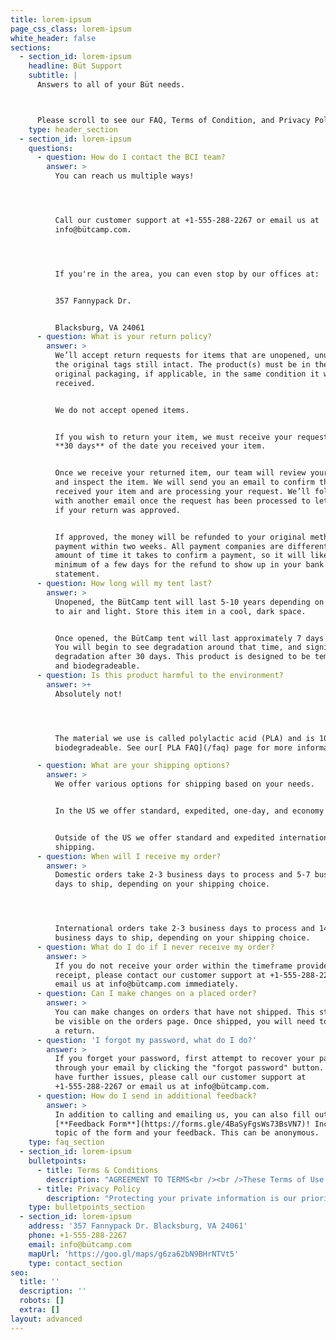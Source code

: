 ```yaml
---
title: lorem-ipsum
page_css_class: lorem-ipsum
white_header: false
sections:
  - section_id: lorem-ipsum
    headline: Büt Support
    subtitle: |
      Answers to all of your Büt needs.



      Please scroll to see our FAQ, Terms of Condition, and Privacy Policy.
    type: header_section
  - section_id: lorem-ipsum
    questions:
      - question: How do I contact the BCI team?
        answer: >
          You can reach us multiple ways!




          Call our customer support at +1-555-288-2267 or email us at
          info@bütcamp.com.




          If you're in the area, you can even stop by our offices at:


          357 Fannypack Dr. 


          Blacksburg, VA 24061
      - question: What is your return policy?
        answer: >
          We’ll accept return requests for items that are unopened, unused, with
          the original tags still intact. The product(s) must be in their
          original packaging, if applicable, in the same condition it was
          received.


          We do not accept opened items.


          If you wish to return your item, we must receive your request within
          **30 days** of the date you received your item.


          Once we receive your returned item, our team will review your request
          and inspect the item. We will send you an email to confirm that we’ve
          received your item and are processing your request. We’ll follow up
          with another email once the request has been processed to let you know
          if your return was approved.


          If approved, the money will be refunded to your original method of
          payment within two weeks. All payment companies are different in the
          amount of time it takes to confirm a payment, so it will likely take a
          minimum of a few days for the refund to show up in your bank
          statement.
      - question: How long will my tent last?
        answer: >
          Unopened, the BütCamp tent will last 5-10 years depending on exposure
          to air and light. Store this item in a cool, dark space.


          Once opened, the BütCamp tent will last approximately 7 days or less.
          You will begin to see degradation around that time, and significant
          degradation after 30 days. This product is designed to be temporary
          and biodegradeable. 
      - question: Is this product harmful to the environment?
        answer: >+
          Absolutely not!




          The material we use is called polylactic acid (PLA) and is 100%
          biodegradeable. See our[ PLA FAQ](/faq) page for more information!

      - question: What are your shipping options?
        answer: >
          We offer various options for shipping based on your needs.


          In the US we offer standard, expedited, one-day, and economy shipping.


          Outside of the US we offer standard and expedited international
          shipping.
      - question: When will I receive my order?
        answer: >
          Domestic orders take 2-3 business days to process and 5-7 business
          days to ship, depending on your shipping choice.




          International orders take 2-3 business days to process and 14-21
          business days to ship, depending on your shipping choice.
      - question: What do I do if I never receive my order?
        answer: >
          If you do not receive your order within the timeframe provided in your
          receipt, please contact our customer support at +1-555-288-2267 or
          email us at info@bütcamp.com immediately.
      - question: Can I make changes on a placed order?
        answer: >
          You can make changes on orders that have not shipped. This status will
          be visible on the orders page. Once shipped, you will need to request
          a return.
      - question: 'I forgot my password, what do I do?'
        answer: >
          If you forget your password, first attempt to recover your password
          through your email by clicking the "forgot password" button. If you
          have further issues, please call our customer support at
          +1-555-288-2267 or email us at info@bütcamp.com.
      - question: How do I send in additional feedback?
        answer: >
          In addition to calling and emailing us, you can also fill out our
          [**Feedback Form**](https://forms.gle/4BaSyFgsWs73BsVN7)! Include the
          topic of the form and your feedback. This can be anonymous.
    type: faq_section
  - section_id: lorem-ipsum
    bulletpoints:
      - title: Terms & Conditions
        description: "AGREEMENT TO TERMS<br /><br />These Terms of Use constitute a legally binding agreement made between you, whether personally or on behalf of an entity (“you”) and Büt Camp, Inc., doing business as BCI (\"BCI\", “we”, “us”, or “our”), concerning your access to and use of the https://xn--btcamp-3ya.com/ website as well as any other media form, media channel, mobile website or mobile application related, linked, or otherwise connected thereto (collectively, the “Site”). We are registered in Virginia, United States and have our registered office at 357 Fannypack Dr., Blacksburg, VA 24061. You agree that by accessing the Site, you have read, understood, and agreed to be bound by all of these Terms of Use. IF YOU DO NOT AGREE WITH ALL OF THESE TERMS OF USE, THEN YOU ARE EXPRESSLY PROHIBITED FROM\n\n\_ \_ \_ \_ USING THE SITE AND YOU MUST DISCONTINUE USE IMMEDIATELY.<br /><br />Supplemental terms and conditions or documents that may be posted on the Site from time to time are hereby expressly incorporated herein by reference. We\n\n\_ \_ \_ \_ reserve the right, in our sole discretion, to make changes or modifications to these Terms of Use from time to time. We will alert you about any changes by\n\n\_ \_ \_ \_ updating the “Last updated” date of these Terms of Use, and you waive any right to receive specific notice of each such change. Please ensure that you\n\n\_ \_ \_ \_ check the applicable Terms every time you use our Site so that you understand which Terms apply. You will be subject to, and will be deemed to have been\n\n\_ \_ \_ \_ made aware of and to have accepted, the changes in any revised Terms of Use by your continued use of the Site after the date such revised Terms of Use are\n\n\_ \_ \_ \_ posted.The information provided on the Site is not intended for distribution to or use by any person or entity in any jurisdiction or country where such\n\n\_ \_ \_ \_ distribution or use would be contrary to law or regulation or which would subject us to any registration requirement within such jurisdiction or country. Accordingly, those persons who choose to access the Site from other locations do so on their own initiative and are solely responsible for compliance with local laws, if and to the extent local laws are applicable.BCI has B Corporation, International Organizations of Standards. (2020). 5912:2020 Camping tents — Requirements and test methods (ISO Standard No. 72895)., ASTM Standard D6400 - 19, “Standard Specification for Labeling of Plastics Designed to be Aerobically Composted in Municipal or Industrial Facilities.\" and GDPR certification.\\<br />\\<br />\n\n\_ \_ \_ \_ The Site is intended for users who are at least 18 years old. Persons under the age of 18 are not permitted to use or register for the Site.\\<br />\\<br />\n\n2.\_INTELLECTUAL PROPERTY RIGHTS\\<br />\\<br />\n\nUnless otherwise indicated, the Site is our proprietary property and all source code, databases, functionality, software, website designs, audio, video, text, photographs, and graphics on the Site (collectively, the “Content”) and the trademarks, service marks, and logos contained therein (the “Marks”) are owned or controlled by us or licensed to us, and are protected by copyright and trademark laws and various other intellectual property rights and unfair competition laws of the United States, international copyright laws, and international conventions. The Content and the Marks are provided on the Site “AS IS” for your information and personal use only. Except as expressly provided in these Terms of Use, no part of the Site and no Content or Marks may be copied, reproduced, aggregated, republished, uploaded, posted, publicly displayed, encoded, translated, transmitted, distributed, sold, licensed, or otherwise exploited for any commercial purpose whatsoever, without our express prior written permission.\\<br />\\<br />\n\nProvided that you are eligible to use the Site, you are granted a limited license to access and use the Site and to download or print a copy of any portion of the Content to which you have properly gained access solely for your personal, non-commercial use. We reserve all rights not expressly granted to you in and to the Site, the Content and the Marks.\\<br />\\<br />\n\n3.\_USER REPRESENTATIONS\\<br />\\<br />\n\nBy using the Site, you represent and warrant that: (1) all registration information you submit will be true, accurate, current, and complete; (2) you will maintain the accuracy of such information and promptly update such registration information as necessary;\_(3) you have the legal capacity and you agree to comply with these Terms of Use;\_(4) you are not a minor in the jurisdiction in which you reside; (5) you will not access the Site through automated or non-human means, whether through a bot, script or otherwise; (6) you will not use the Site for any illegal or unauthorized purpose; and (7) your use of the Site will not violate any applicable law or regulation.If you provide any information that is untrue, inaccurate, not current, or incomplete, we have the right to suspend or terminate your account and refuse any and all current or future use of the Site (or any portion thereof).\\<br />\\<br />\n\n4.\_USER REGISTRATION\\<br />\\<br />\n\nYou may be required to register with the Site. You agree to keep your password confidential and will be responsible for all use of your account and password. We reserve the right to remove, reclaim, or change a username you select if we determine, in our sole discretion, that such username is inappropriate, obscene, or otherwise objectionable.\\<br />\\<br />\n\n6.\_PRODUCTS\\<br />\\<br />\n\nWe make every effort to display as accurately as possible the colors, features, specifications, and details of the products available on the Site. However, we do not guarantee that the colors, features, specifications, and details of the products will be accurate, complete, reliable, current, or free of other errors, and your electronic display may not accurately reflect the actual colors and details of the products.\_All products are subject to availability, and we cannot guarantee that items will be in stock. We reserve the right to discontinue any products at any time for any reason. Prices for all products are subject to change.\\<br />\\<br />\n\n6.\_PURCHASES AND PAYMENT\\<br />\\<br />\n\nWe accept the following forms of payment:\n\n\\- Visa\n\n\\- Mastercard\n\n\\- American Express\_\n\n\\- Discover \_\n\n\\- PayPal\n\n\\<br />\\<br />\n\nYou agree to provide current, complete, and accurate purchase and account information for all purchases made via the Site. You further agree to promptly update account and payment information, including email address, payment method, and payment card expiration date, so that we can complete your transactions and contact you as needed. Sales tax will be added to the price of purchases as deemed required by us. We may change prices at any time. All payments shall be\_in U.S. dollars.You agree to pay all charges at the prices then in effect for your purchases and any applicable shipping fees, and you authorize us to charge your chosen payment provider for any such amounts upon placing your order. We reserve the right to correct any errors or mistakes in pricing, even if we have already requested or received payment.We reserve the right to refuse any order placed through the Site. We may, in our sole discretion, limit or cancel quantities purchased per person, per household, or per order. These restrictions may include orders placed by or under the same customer account, the same payment method, and/or orders that use the same billing or shipping address. We reserve the right to limit or prohibit orders that, in our sole judgment, appear to be placed by dealers, resellers, or distributors.\\<br />\\<br />\n\n7.\_RETURN\_POLICY\n\n\\<br />\\<br />\n\nPlease review our Return Policy posted on the Site prior to making any purchases.\\<br />\\<br />\_\n\n8.\_PROHIBITED ACTIVITIES\\<br />\\<br />\n\nYou may not access or use the Site for any purpose other than that for which we make the Site available. The Site may not be used in connection with any commercial endeavors except those that are specifically endorsed or approved by us.As a user of the Site, you agree not to:Systematically retrieve data or other content from the Site to create or compile, directly or indirectly, a collection, compilation, database, or directory without written permission from us.Trick, defraud, or mislead us and other users, especially in any attempt to learn sensitive account information such as user passwords.\\<br />\\<br />\n\nCircumvent, disable, or otherwise interfere with security-related features of the Site, including features that prevent or restrict the use or copying of any Content or enforce limitations on the use of the Site and/or the Content contained therein.Disparage, tarnish, or otherwise harm, in our opinion, us and/or the Site.Use any information obtained from the Site in order to harass, abuse, or harm another person.Make improper use of our support services or submit false reports of abuse or misconduct.Use the Site in a manner inconsistent with any applicable laws or regulations.Engage in unauthorized framing of or linking to the Site.Upload or transmit (or attempt to upload or to transmit) viruses, Trojan horses, or other material, including excessive use of capital letters and spamming (continuous posting of repetitive text), that interferes with any party’s uninterrupted use and enjoyment of the Site or modifies, impairs, disrupts, alters, or interferes with the use, features, functions, operation, or maintenance of the Site.Engage in any automated use of the system, such as using scripts to send comments or messages, or using any data mining, robots, or similar data gathering and extraction tools.Delete the copyright or other proprietary rights notice from any Content.\\<br />\\<br />\n\nAttempt to impersonate another user or person or use the username of another user.Upload or transmit (or attempt to upload or to transmit) any material that acts as a passive or active information collection or transmission mechanism, including without limitation, clear graphics interchange formats (“gifs”), 1×1 pixels, web bugs, cookies, or other similar devices (sometimes referred to as “spyware” or “passive collection mechanisms” or “pcms”).Interfere with, disrupt, or create an undue burden on the Site or the networks or services connected to the Site.Harass, annoy, intimidate, or threaten any of our employees or agents engaged in providing any portion of the Site to you.Attempt to bypass any measures of the Site designed to prevent or restrict access to the Site, or any portion of the Site.\\<br />\\<br />\n\nCopy or adapt the Site’s software, including but not limited to Flash, PHP, HTML, JavaScript, or other code.Except as permitted by applicable law, decipher, decompile, disassemble, or reverse engineer any of the software comprising or in any way making up a part of the Site.Except as may be the result of standard search engine or Internet browser usage, use, launch, develop, or distribute any automated system, including without limitation, any spider, robot, cheat utility, scraper, or offline reader that accesses the Site, or using or launching any unauthorized script or other software.Use a buying agent or purchasing agent to make purchases on the Site.Make any unauthorized use of the Site, including collecting usernames and/or email addresses of users by electronic or other means for the purpose of sending unsolicited email, or creating user accounts by automated means or under false pretenses.\\<br />\\<br />\n\n\n\n\nUse the Site as part of any effort to compete with us or otherwise use the Site and/or the Content for any revenue-generating endeavor or commercial enterprise.Use the Site to advertise or offer to sell goods and services.\\<br />\\<br />\n\nSell or otherwise transfer your profile.\\<br />\\<br />\n\n9.\_USER GENERATED CONTRIBUTIONS\\<br />\\<br />\n\nThe Site does not offer users to submit or post content. We may provide you with the opportunity to create, submit, post, display, transmit, perform, publish, distribute, or broadcast content and materials to us or on the Site, including but not limited to text, writings, video, audio, photographs, graphics, comments, suggestions, or personal information or other material (collectively, \"Contributions\"). Contributions may be viewable by other users of the Site and through third-party websites. As such, any Contributions you transmit may be treated in accordance with the Site Privacy Policy. When you create or make available any Contributions, you thereby represent and warrant that:\_\_\_The creation, distribution, transmission, public display, or performance, and the accessing, downloading, or copying of your Contributions do not and will not infringe the proprietary rights, including but not limited to the copyright, patent, trademark, trade secret, or moral rights of any third party.\\<br />\\<br />\n\nYou are the creator and owner of or have the necessary licenses, rights, consents, releases, and permissions to use and to authorize us, the Site, and other users of the Site to use your Contributions in any manner contemplated by the Site and these Terms of Use.You have the written consent, release, and/or permission of each and every identifiable individual person in your Contributions to use the name or likeness of each and every such identifiable individual person to enable inclusion and use of your Contributions in any manner contemplated by the Site and these Terms of Use.Your Contributions are not false, inaccurate, or misleading.Your Contributions are not unsolicited or unauthorized advertising, promotional materials, pyramid schemes, chain letters, spam, mass mailings, or other forms of solicitation.\\<br />\\<br />\n\nYour Contributions are not obscene, lewd, lascivious, filthy, violent, harassing, libelous, slanderous, or otherwise objectionable (as determined by us).Your Contributions do not ridicule, mock, disparage, intimidate, or abuse anyone.\\<br />\\<br />\n\nYour Contributions are not used to harass or threaten (in the legal sense of those terms) any other person and to promote violence against a specific person or class of people.Your Contributions do not violate any applicable law, regulation, or rule.Your Contributions do not violate the privacy or publicity rights of any third party.\\<br />\\<br />\n\nYour Contributions do not violate any applicable law concerning child pornography, or otherwise intended to protect the health or well-being of minors;\\<br />\\<br />\n\nYour Contributions do not include any offensive comments that are connected to race, national origin, gender, sexual preference, or physical handicap.Your Contributions do not otherwise violate, or link to material that violates, any provision of these Terms of Use, or any applicable law or regulation.Any use of the Site or the Marketplace Offerings in violation of the foregoing violates these Terms of Use and may result in, among other things, termination or suspension of your rights to use the Site and the Marketplace Offerings.\\<br />\\<br />\n\n10.\_CONTRIBUTION LICENSE\\<br />\\<br />\n\nYou and Site agree that we may access, store, process, and use any information and personal data that you provide following the terms of the Privacy Policy and your choices (including settings).By submitting suggestions or other feedback regarding the Site, you agree that we can use and share such feedback for any purpose without compensation to you.We do not assert any ownership over your Contributions. You retain full ownership of all of your Contributions and any intellectual property rights or other proprietary rights associated with your Contributions. We are not liable for any statements or representations in your Contributions provided by you in any area on the Site. You are solely responsible for your Contributions to the Site and you expressly agree to exonerate us from any and all responsibility and to refrain from any legal action against us regarding your Contributions.\\<br />\\<br />\n\n11.\_GUIDELINES FOR REVIEWS\\<br />\\<br />\n\nWe may provide you areas on the Site to leave reviews or ratings. When posting a review, you must comply with the following criteria: (1) you should have firsthand experience with the person/entity being reviewed; (2) your reviews should not contain offensive profanity, or abusive, racist, offensive, or hate language; (3) your reviews should not contain discriminatory references based on religion, race, gender, national origin, age, marital status, sexual orientation, or disability; (4) your reviews should not contain references to illegal activity; (5) you should not be affiliated with competitors if posting negative reviews; (6) you should not make any conclusions as to the legality of conduct; (7) you may not post any false or misleading statements; and (8) you may not organize a campaign encouraging others to post reviews, whether positive or negative.We may accept, reject, or remove reviews in our sole discretion. We have absolutely no obligation to screen reviews or to delete reviews, even if anyone considers reviews objectionable or inaccurate. Reviews are not endorsed by us, and do not necessarily represent our opinions or the views of any of our affiliates or partners. We do not assume liability for any review or for any claims, liabilities, or losses resulting from any review. By posting a review, you hereby grant to us a perpetual, non-exclusive, worldwide, royalty-free, fully-paid, assignable, and sublicensable right and license to reproduce, modify, translate, transmit by any means, display, perform, and/or distribute all content relating to review.\_\_\\<br />\\<br />\n\n12.\_SUBMISSIONS\\<br />\\<br />\n\nYou acknowledge and agree that any questions, comments, suggestions, ideas, feedback, or other information regarding the Site or the Marketplace Offerings (\"Submissions\") provided by you to us are non-confidential and shall become our sole property. We shall own exclusive rights, including all intellectual property rights, and shall be entitled to the unrestricted use and dissemination of these Submissions for any lawful purpose, commercial or otherwise, without acknowledgment or compensation to you. You hereby waive all moral rights to any such Submissions, and you hereby warrant that any such Submissions are original with you or that you have the right to submit such Submissions. You agree there shall be no recourse against us for any alleged or actual infringement or misappropriation of any proprietary right in your Submissions.\n\n\\<br />\\<br />13.\_SITE MANAGEMENT\\<br />\\<br />\n\nWe reserve the right, but not the obligation, to: (1) monitor the Site for violations of these Terms of Use; (2) take appropriate legal action against anyone who, in our sole discretion, violates the law or these Terms of Use, including without limitation, reporting such user to law enforcement authorities; (3) in our sole discretion and without limitation, refuse, restrict access to, limit the availability of, or disable (to the extent technologically feasible) any of your Contributions or any portion thereof; (4) in our sole discretion and without limitation, notice, or liability, to remove from the Site or otherwise disable all files and content that are excessive in size or are in any way burdensome to our systems; and (5) otherwise manage the Site in a manner designed to protect our rights and property and to facilitate the proper functioning of the Site and the Marketplace Offerings.\\<br />\\<br />\n\n14.\_PRIVACY POLICY\\<br />\\<br />\n\nWe care about data privacy and security. Please review our Privacy Policy:\_https://xn--btcamp-3ya.com/support/ (below). By using the Site or the Marketplace Offerings, you agree to be bound by our Privacy Policy, which is incorporated into these Terms of Use. Please be advised the Site and the Marketplace Offerings are hosted in the United States. If you access the Site or the Marketplace Offerings from any other region of the world with laws or other requirements governing personal data collection, use, or disclosure that differ from applicable laws in the United States, then through your continued use of the Site, you are transferring your data to the United States, and you expressly consent to have your data transferred to and processed in the United States.\\<br />\\<br />\n\n15.\_TERM AND TERMINATION\\<br />\\<br />\n\nThese Terms of Use shall remain in full force and effect while you use the Site. WITHOUT LIMITING ANY OTHER PROVISION OF THESE TERMS OF USE, WE RESERVE THE RIGHT TO, IN OUR SOLE DISCRETION AND WITHOUT NOTICE OR LIABILITY, DENY ACCESS TO AND USE OF THE SITE AND THE MARKETPLACE OFFERINGS (INCLUDING BLOCKING CERTAIN IP ADDRESSES), TO ANY PERSON FOR ANY REASON OR FOR NO REASON, INCLUDING WITHOUT LIMITATION FOR BREACH OF ANY REPRESENTATION, WARRANTY, OR COVENANT CONTAINED IN THESE TERMS OF USE OR OF ANY APPLICABLE LAW OR REGULATION. WE MAY TERMINATE YOUR USE OR PARTICIPATION IN THE SITE AND THE MARKETPLACE OFFERINGS OR DELETE YOUR ACCOUNT AND\_ANY CONTENT OR INFORMATION THAT YOU POSTED AT ANY TIME, WITHOUT WARNING, IN OUR SOLE DISCRETION.\\<br />\\<br />\n\nIf we terminate or suspend your account for any reason, you are prohibited from registering and creating a new account under your name, a fake or borrowed name, or the name of any third party, even if you may be acting on behalf of the third party. In addition to terminating or suspending your account, we reserve the right to take appropriate legal action, including without limitation pursuing civil, criminal, and injunctive redress.\\<br />\\<br />\n\n16.\_MODIFICATIONS AND INTERRUPTIONS\\<br />\\<br />\n\nWe reserve the right to change, modify, or remove the contents of the Site at any time or for any reason at our sole discretion without notice. However, we have no obligation to update any information on our Site. We also reserve the right to modify or discontinue all or part of the Marketplace Offerings without notice at any time. We will not be liable to you or any third party for any modification, price change, suspension, or discontinuance of the Site or the Marketplace Offerings.We cannot guarantee the Site and the Marketplace Offerings will be available at all times. We may experience hardware, software, or other problems or need to perform maintenance related to the Site, resulting in interruptions, delays, or errors. We reserve the right to change, revise, update, suspend, discontinue, or otherwise modify the Site or the Marketplace Offerings at any time or for any reason without notice to you. You agree that we have no liability whatsoever for any loss, damage, or inconvenience caused by your inability to access or use the Site or the Marketplace Offerings during any downtime or discontinuance of the Site or the Marketplace Offerings. Nothing in these Terms of Use will be construed to obligate us to maintain and support the Site or the Marketplace Offerings or to supply any corrections, updates, or releases in connection therewith.\\<br />\\<br />\n\n17.\_GOVERNING LAW\\<br />\\<br />\n\nThese Terms of Use and your use of the Site and the Marketplace Offerings are governed by and construed in accordance with the laws of the Commonwealth of Virginia applicable to agreements made and to be entirely performed within\_the Commonwealth of Virginia,\_without regard to its conflict of law principles. \\<br />\\<br />\n\n18.\_DISPUTE RESOLUTION\\<br />\\<br />\n\nInformal NegotiationsTo expedite resolution and control the cost of any dispute, controversy, or claim related to these Terms of Use (each \"Dispute\" and collectively, the “Disputes”) brought by either you or us (individually, a “Party” and collectively, the “Parties”), the Parties agree to first attempt to negotiate any Dispute (except those Disputes expressly provided below) informally for at least sixty (60) days before initiating arbitration. Such informal negotiations commence upon written notice from one Party to the other Party.Binding ArbitrationIf the Parties are unable to resolve a Dispute through informal negotiations, the Dispute (except those Disputes expressly excluded below) will be finally and exclusively resolved by binding arbitration. YOU UNDERSTAND THAT WITHOUT THIS PROVISION, YOU WOULD HAVE THE RIGHT TO SUE IN COURT AND HAVE A JURY TRIAL. The arbitration shall be commenced and conducted under the Commercial Arbitration Rules of the American Arbitration Association (\"AAA\") and, where appropriate, the AAA’s Supplementary Procedures for Consumer Related Disputes (\"AAA Consumer Rules\"), both of which are available at the AAA website www.adr.org. Your arbitration fees and your share of arbitrator compensation shall be governed by the AAA Consumer Rules and, where appropriate, limited by the AAA Consumer Rules. The arbitration may be conducted in person, through the submission of documents, by phone, or online. The arbitrator will make a decision in writing, but need not provide a statement of reasons unless requested by either Party. The arbitrator must follow applicable law, and any award may be challenged if the arbitrator fails to do so. Except where otherwise required by the applicable AAA rules or applicable law, the arbitration will take place in\_ United States, Virginia. Except as otherwise provided herein, the Parties may litigate in court to compel arbitration, stay proceedings pending arbitration, or to confirm, modify, vacate, or enter judgment on the award entered by the arbitrator.If for any reason, a Dispute proceeds in court rather than arbitration, the Dispute shall be commenced or prosecuted in the\_state and federal courts\_located in Virginia, and the Parties hereby consent to, and waive all defenses of lack of personal jurisdiction, and forum non conveniens with respect to venue and jurisdiction in such state and federal courts. Application of the United Nations Convention on Contracts for the International Sale of Goods and the Uniform Computer Information Transaction Act (UCITA) are excluded from these Terms of Use.In no event shall any Dispute brought by either Party related in any way to the Site be commenced more than one (1) years after the cause of action arose. If this provision is found to be illegal or unenforceable, then neither Party will elect to arbitrate any Dispute falling within that portion of this provision found to be illegal or unenforceable and such Dispute shall be decided by a court of competent jurisdiction within the courts listed for jurisdiction above, and the Parties agree to submit to the personal jurisdiction of that court.RestrictionsThe Parties agree that any arbitration shall be limited to the Dispute between the Parties individually. To the full extent permitted by law, (a) no arbitration shall be joined with any other proceeding; (b) there is no right or authority for any Dispute to be arbitrated on a class-action basis or to utilize class action procedures; and (c) there is no right or authority for any Dispute to be brought in a purported representative capacity on behalf of the general public or any other persons.Exceptions to Informal Negotiations and ArbitrationThe Parties agree that the following Disputes are not subject to the above provisions concerning informal negotiations binding arbitration: (a) any Disputes seeking to enforce or protect, or concerning the validity of, any of the intellectual property rights of a Party; (b) any Dispute related to, or arising from, allegations of theft, piracy, invasion of privacy, or unauthorized use; and (c) any claim for injunctive relief. If this provision is found to be illegal or unenforceable, then neither Party will elect to arbitrate any Dispute falling within that portion of this provision found to be illegal or unenforceable and such Dispute shall be decided by a court of competent jurisdiction within the courts listed for jurisdiction above, and the Parties agree to submit to the personal jurisdiction of that court.\\<br />\\<br />\n\n19.\_CORRECTIONS\\<br />\\<br />\n\nThere may be information on the Site that contains typographical errors, inaccuracies, or omissions that may relate to the Marketplace Offerings, including descriptions, pricing, availability, and various other information. We reserve the right to correct any errors, inaccuracies, or omissions and to change or update the information on the Site at any time, without prior notice.\\<br />\\<br />\n\n20.\_DISCLAIMERTHE SITE IS PROVIDED\\<br />\\<br />\n\n\n\n\nON AN AS-IS AND AS-AVAILABLE BASIS. YOU AGREE THAT YOUR USE OF THE SITE SERVICES WILL BE AT YOUR SOLE RISK. TO THE FULLEST EXTENT PERMITTED BY LAW, WE DISCLAIM ALL WARRANTIES, EXPRESS OR IMPLIED, IN CONNECTION WITH THE SITE AND YOUR USE THEREOF, INCLUDING, WITHOUT LIMITATION, THE IMPLIED WARRANTIES OF MERCHANTABILITY, FITNESS FOR A PARTICULAR PURPOSE, AND NON-INFRINGEMENT. WE MAKE NO WARRANTIES OR REPRESENTATIONS ABOUT THE ACCURACY OR COMPLETENESS OF THE SITE’S CONTENT OR THE CONTENT OF ANY WEBSITES LINKED TO THIS SITE AND WE WILL ASSUME NO LIABILITY OR RESPONSIBILITY FOR ANY (1) ERRORS, MISTAKES, OR INACCURACIES OF CONTENT AND MATERIALS, (2) PERSONAL INJURY OR PROPERTY DAMAGE, OF ANY NATURE WHATSOEVER, RESULTING FROM YOUR ACCESS TO AND USE OF THE SITE, (3) ANY UNAUTHORIZED ACCESS TO OR USE OF OUR SECURE SERVERS AND/OR ANY AND ALL PERSONAL INFORMATION AND/OR FINANCIAL INFORMATION STORED THEREIN, (4) ANY INTERRUPTION OR CESSATION OF TRANSMISSION TO OR FROM THE SITE, (5) ANY BUGS, VIRUSES, TROJAN HORSES, OR THE LIKE WHICH MAY BE TRANSMITTED TO OR THROUGH THE SITE BY ANY THIRD PARTY, AND/OR (6) ANY ERRORS OR OMISSIONS IN ANY CONTENT AND MATERIALS OR FOR ANY LOSS OR DAMAGE OF ANY KIND INCURRED AS A RESULT OF THE USE OF ANY CONTENT POSTED, TRANSMITTED, OR OTHERWISE MADE AVAILABLE VIA THE SITE. WE DO NOT WARRANT, ENDORSE, GUARANTEE, OR ASSUME RESPONSIBILITY FOR ANY PRODUCT OR SERVICE ADVERTISED OR OFFERED BY A THIRD PARTY THROUGH THE SITE, ANY HYPERLINKED WEBSITE, OR ANY WEBSITE OR MOBILE APPLICATION FEATURED IN ANY BANNER OR OTHER ADVERTISING, AND WE WILL NOT BE A PARTY TO OR IN ANY WAY BE RESPONSIBLE FOR MONITORING ANY TRANSACTION BETWEEN YOU AND ANY THIRD-PARTY PROVIDERS OF PRODUCTS OR SERVICES. AS WITH THE PURCHASE OF A PRODUCT OR SERVICE THROUGH ANY MEDIUM OR IN ANY ENVIRONMENT, YOU SHOULD USE YOUR BEST JUDGMENT AND EXERCISE CAUTION WHERE APPROPRIATE.\\<br />\\<br />\n\n\n\n\n21.\_LIMITATIONS OF LIABILITYIN NO EVENT WILL WE OR OUR DIRECTORS, EMPLOYEES, OR AGENTS BE LIABLE TO YOU OR ANY THIRD PARTY FOR ANY DIRECT, INDIRECT, CONSEQUENTIAL, EXEMPLARY, INCIDENTAL, SPECIAL, OR PUNITIVE DAMAGES, INCLUDING LOST PROFIT, LOST REVENUE, LOSS OF DATA, OR OTHER DAMAGES ARISING FROM YOUR USE OF THE SITE, EVEN IF WE HAVE BEEN ADVISED OF THE POSSIBILITY OF SUCH DAMAGES. NOTWITHSTANDING ANYTHING TO THE CONTRARY CONTAINED HEREIN, OUR LIABILITY TO YOU FOR ANY CAUSE WHATSOEVER AND REGARDLESS OF THE FORM OF THE ACTION, WILL AT ALL TIMES BE LIMITED TO THE AMOUNT PAID, IF ANY, BY YOU TO US\_DURING THE six (6) mONTH PERIOD PRIOR TO ANY CAUSE OF ACTION ARISING\_.\_CERTAIN US STATE LAWS AND INTERNATIONAL LAWS DO NOT ALLOW LIMITATIONS ON IMPLIED WARRANTIES OR THE EXCLUSION OR LIMITATION OF CERTAIN DAMAGES. IF THESE LAWS APPLY TO YOU, SOME OR ALL OF THE ABOVE DISCLAIMERS OR LIMITATIONS MAY NOT APPLY TO YOU, AND YOU MAY HAVE ADDITIONAL RIGHTS.\\<br />\\<br />22.\_INDEMNIFICATION\\<br />\\<br />\n\nYou agree to defend, indemnify, and hold us harmless, including our subsidiaries, affiliates, and all of our respective officers, agents, partners, and employees, from and against any loss, damage, liability, claim, or demand, including reasonable attorneys’ fees and expenses, made by any third party due to or arising out of: (1) use of the Site; (2) breach of these Terms of Use; (3) any breach of your representations and warranties set forth in these Terms of Use; (4) your violation of the rights of a third party, including but not limited to intellectual property rights; or (5) any overt harmful act toward any other user of the Site with whom you connected via the Site. Notwithstanding the foregoing, we reserve the right, at your expense, to assume the exclusive defense and control of any matter for which you are required to indemnify us, and you agree to cooperate, at your expense, with our defense of such claims. We will use reasonable efforts to notify you of any such claim, action, or proceeding which is subject to this indemnification upon becoming aware of it.\\<br />\\<br />\n\n23.\_USER DATA\\<br />\\<br />\n\nWe will maintain certain data that you transmit to the Site for the purpose of managing the performance of the Site, as well as data relating to your use of the Site. Although we perform regular routine backups of data, you are solely responsible for all data that you transmit or that relates to any activity you have undertaken using the Site. You agree that we shall have no liability to you for any loss or corruption of any such data, and you hereby waive any right of action against us arising from any such loss or corruption of such data.\\<br />\\<br />\n\n24.\_ELECTRONIC COMMUNICATIONS, TRANSACTIONS, AND SIGNATURES\\<br />\\<br />\n\nVisiting the Site, sending us emails, and completing online forms constitute electronic communications. You consent to receive electronic communications, and you agree that all agreements, notices, disclosures, and other communications we provide to you electronically, via email and on the Site, satisfy any legal requirement that such communication be in writing. YOU HEREBY AGREE TO THE USE OF ELECTRONIC SIGNATURES, CONTRACTS, ORDERS, AND OTHER RECORDS, AND TO ELECTRONIC DELIVERY OF NOTICES, POLICIES, AND RECORDS OF TRANSACTIONS INITIATED OR COMPLETED BY US OR VIA THE SITE. You hereby waive any rights or requirements under any statutes, regulations, rules, ordinances, or other laws in any jurisdiction which require an original signature or delivery or retention of non-electronic records, or to payments or the granting of credits by any means other than electronic means.\\<br />\\<br />\n\n25.\_CALIFORNIA USERS AND RESIDENTS\\<br />\\<br />\n\nIf any complaint with us is not satisfactorily resolved, you can contact the Complaint Assistance Unit of the Division of Consumer Services of the California Department of Consumer Affairs in writing at 1625 North Market Blvd., Suite N 112, Sacramento, California 95834 or by telephone at (800) 952-5210 or (916) 445-1254.26.\_\\<br />\\<br />\n\nMISCELLANEOUS\\<br />\\<br />\n\nThese Terms of Use and any policies or operating rules posted by us on the Site or in respect to the Site constitute the entire agreement and understanding between you and us. Our failure to exercise or enforce any right or provision of these Terms of Use shall not operate as a waiver of such right or provision. These Terms of Use operate to the fullest extent permissible by law. We may assign any or all of our rights and obligations to others at any time. We shall not be responsible or liable for any loss, damage, delay, or failure to act caused by any cause beyond our reasonable control. If any provision or part of a provision of these Terms of Use is determined to be unlawful, void, or unenforceable, that provision or part of the provision is deemed severable from these Terms of Use and does not affect the validity and enforceability of any remaining provisions. There is no joint venture, partnership, employment or agency relationship created between you and us as a result of these Terms of Use or use of the Site. You agree that these Terms of Use will not be construed against us by virtue of having drafted them. You hereby waive any and all defenses you may have based on the electronic form of these Terms of Use and the lack of signing by the parties hereto to execute these Terms of Use.27.\_\\<br />\\<br />\n\nCONTACT US\\<br />\\<br />\n\nIn order to resolve a complaint regarding the Site or to receive further information regarding use of the Site, please contact us at:Büt Camp, Inc.357 Fannypack Dr.\\<br />\\<br />Blacksburg, VA 24061\\<br />\\<br />United States\\<br />\\<br />Phone: +1-555-288-2267\_\\<br />\\<br />Email:info@bütcamp.com\n"
      - title: Privacy Policy
        description: "Protecting your private information is our priority. This Statement of Privacy applies to https://xn--btcamp-3ya.com/, and Büt Camp, Inc. and governs data collection and usage. For the purposes of this Privacy Policy, unless otherwise noted, all references to Büt Camp, Inc. include https://xn--btcamp-3ya.com/ and BCI. The BCI website is a ecommerce site. By using the BCI website, you consent to the data practices described in this statement.\r\n\_\r\n**Privacy Compliance Certification**\r\nBCI has B Corporation, International Organizations of Standards. (2020). 5912:2020 Camping tents — Requirements and test methods (ISO Standard No. 72895)., ASTM Standard D6400 - 19, “Standard Specification for Labeling of Plastics Designed to be Aerobically Composted in Municipal or Industrial Facilities.\" and GDPR certification.\r\n\_\r\n**Collection of your Personal Information**\r\nIn order to better provide you with products and services offered, BCI may collect personally identifiable information, such as your:\r\n\_\r\n\_-\tFirst and Last Name\r\n\_-\tMailing Address\r\n\_-\tE-mail Address\r\n\_\r\nIf you purchase BCI's products and services, we collect billing and credit card information. This information is used to complete the purchase transaction.\r\n\_\r\nWe do not collect any personal information about you unless you voluntarily provide it to us. However, you may be required to provide certain personal information to us when you elect to use certain products or services. These may include: (a) registering for an account; (b) entering a sweepstakes or contest sponsored by us or one of our partners; (c) signing up for special offers from selected third parties; (d) sending us an email message; (e) submitting your credit card or other payment information when ordering and purchasing products and services. To wit, we will use your information for, but not limited to, communicating with you in relation to services and/or products you have requested from us. We also may gather additional personal or non-personal information in the future.\r\n\_\r\n**Use of your Personal Information**\r\nBCI collects and uses your personal information to operate and deliver the services you have requested.\r\n\_\r\nBCI may also use your personally identifiable information to inform you of other products or services available from BCI and its affiliates.\r\n\_\r\n**Sharing Information with Third Parties**\r\nBCI does not sell, rent or lease its customer lists to third parties.\r\n\_\r\nBCI may share data with trusted partners to help perform statistical analysis, send you email or postal mail, provide customer support, or arrange for deliveries. All such third parties are prohibited from using your personal information except to provide these services to BCI, and they are required to maintain the confidentiality of your information.\r\n\_\r\nBCI may disclose your personal information, without notice, if required to do so by law or in the good faith belief that such action is necessary to: (a) conform to the edicts of the law or comply with legal process served on BCI or the site; (b) protect and defend the rights or property of BCI; and/or (c) act under exigent circumstances to protect the personal safety of users of BCI, or the public.\r\n\_\r\n**Tracking User Behavior**\r\nBCI may keep track of the websites and pages our users visit within BCI, in order to determine what BCI services are the most popular. This data is used to deliver customized content and advertising within BCI to customers whose behavior indicates that they are interested in a particular subject area.\r\n\_\r\n**Automatically Collected Information**\r\nInformation about your computer hardware and software may be automatically collected by BCI. This information can include: your IP address, browser type, domain names, access times and referring website addresses. This information is used for the operation of the service, to maintain quality of the service, and to provide general statistics regarding use of the BCI website.\r\n\_\r\n**Use of Cookies**\r\nThe BCI website may use \"cookies\" to help you personalize your online experience. A cookie is a text file that is placed on your hard disk by a web page server. Cookies cannot be used to run programs or deliver viruses to your computer. Cookies are uniquely assigned to you, and can only be read by a web server in the domain that issued the cookie to you.\r\n\_\r\nOne of the primary purposes of cookies is to provide a convenience feature to save you time. The purpose of a cookie is to tell the Web server that you have returned to a specific page. For example, if you personalize BCI pages, or register with BCI site or services, a cookie helps BCI to recall your specific information on subsequent visits. This simplifies the process of recording your personal information, such as billing addresses, shipping addresses, and so on. When you return to the same BCI website, the information you previously provided can be retrieved, so you can easily use the BCI features that you customized.\r\n\_\r\nYou have the ability to accept or decline cookies. Most Web browsers automatically accept cookies, but you can usually modify your browser setting to decline cookies if you prefer. If you choose to decline cookies, you may not be able to fully experience the interactive features of the BCI services or websites you visit.\r\n\_\r\n**Security of your Personal Information**\r\nBCI secures your personal information from unauthorized access, use, or disclosure. BCI uses the following methods for this purpose:\r\n\_\r\n\_-\tSSL Protocol\r\n\_-\tData Trust\r\n\_\r\nWhen personal information (such as a credit card number) is transmitted to other websites, it is protected through the use of encryption, such as the Secure Sockets Layer (SSL) protocol.\r\n\_\r\nWe strive to take appropriate security measures to protect against unauthorized access to or alteration of your personal information. Unfortunately, no data transmission over the Internet or any wireless network can be guaranteed to be 100% secure. As a result, while we strive to protect your personal information, you acknowledge that: (a) there are security and privacy limitations inherent to the Internet which are beyond our control; and (b) security, integrity, and privacy of any and all information and data exchanged between you and us through this Site cannot be guaranteed.\r\n\_\r\n**Right to Deletion**\r\nSubject to certain exceptions set out below, on receipt of a verifiable request from you, we will:\r\n•\tDelete your personal information from our records; and\r\n•\tDirect any service providers to delete your personal information from their records.\r\n\_\r\nPlease note that we may not be able to comply with requests to delete your personal information if it is necessary to:\r\n•\tComplete the transaction for which the personal information was collected, fulfill the terms of a written warranty or product recall conducted in accordance with federal law, provide a good or service requested by you, or reasonably anticipated within the context of our ongoing business relationship with you, or otherwise perform a contract between you and us;\r\n•\tDetect security incidents, protect against malicious, deceptive, fraudulent, or illegal activity; or prosecute those responsible for that activity;\r\n•\tDebug to identify and repair errors that impair existing intended functionality;\r\n•\tExercise free speech, ensure the right of another consumer to exercise his or her right of free speech, or exercise another right provided for by law;\r\n•\tComply with the California Electronic Communications Privacy Act;\r\n•\tEngage in public or peer-reviewed scientific, historical, or statistical research in the public interest that adheres to all other applicable ethics and privacy laws, when our deletion of the information is likely to render impossible or seriously impair the achievement of such research, provided we have obtained your informed consent;\r\n•\tEnable solely internal uses that are reasonably aligned with your expectations based on your relationship with us;\r\n•\tComply with an existing legal obligation; or\r\n•\tOtherwise use your personal information, internally, in a lawful manner that is compatible with the context in which you provided the information.\r\n\_\r\n**Children Under Thirteen**\r\nBCI does not knowingly collect personally identifiable information from children under the age of thirteen. If you are under the age of thirteen, you must ask your parent or guardian for permission to use this website.\r\n\_\r\n**E-mail Communications**\r\nFrom time to time, BCI may contact you via email for the purpose of providing announcements, promotional offers, alerts, confirmations, surveys, and/or other general communication.\r\n\_\r\nIf you would like to stop receiving marketing or promotional communications via email from BCI, you may opt out of such communications by emailing us at info@bütcamp.com.\r\n\_\r\n**External Data Storage Sites**\r\nWe may store your data on servers provided by third party hosting vendors with whom we have contracted.\r\n\_\r\n**Changes to this Statement**\r\nBCI reserves the right to change this Privacy Policy from time to time. We will notify you about significant changes in the way we treat personal information by sending a notice to the primary email address specified in your account, by placing a prominent notice on our website, and/or by updating any privacy information. Your continued use of the website and/or Services available after such modifications will constitute your: (a) acknowledgment of the modified Privacy Policy; and (b) agreement to abide and be bound by that Policy.\r\n\_\r\n**Contact Information**\r\nBCI welcomes your questions or comments regarding this Statement of Privacy. If you believe that BCI has not adhered to this Statement, please contact BCI at:\r\n\_\r\nBüt Camp, Inc.\r\n357 Fannypack Dr.\r\nBlacksburg, Virginia 24061\r\n\_\r\nEmail Address:\r\ninfo@bütcamp.com\r\n\_\r\nTelephone number:\r\n\\+1-555-288-2267\r\n\_\r\n**Effective as of December 01, 2021**\n"
    type: bulletpoints_section
  - section_id: lorem-ipsum
    address: '357 Fannypack Dr. Blacksburg, VA 24061'
    phone: +1-555-288-2267
    email: info@bütcamp.com
    mapUrl: 'https://goo.gl/maps/g6za62bN9BHrNTVt5'
    type: contact_section
seo:
  title: ''
  description: ''
  robots: []
  extra: []
layout: advanced
---
```

